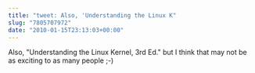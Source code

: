 ```yaml
---
title: "tweet: Also, 'Understanding the Linux K"
slug: "7805707972"
date: "2010-01-15T23:13:03+00:00"
---
```

Also, "Understanding the Linux Kernel, 3rd Ed." but I think that may not be as exciting to as many people ;-)